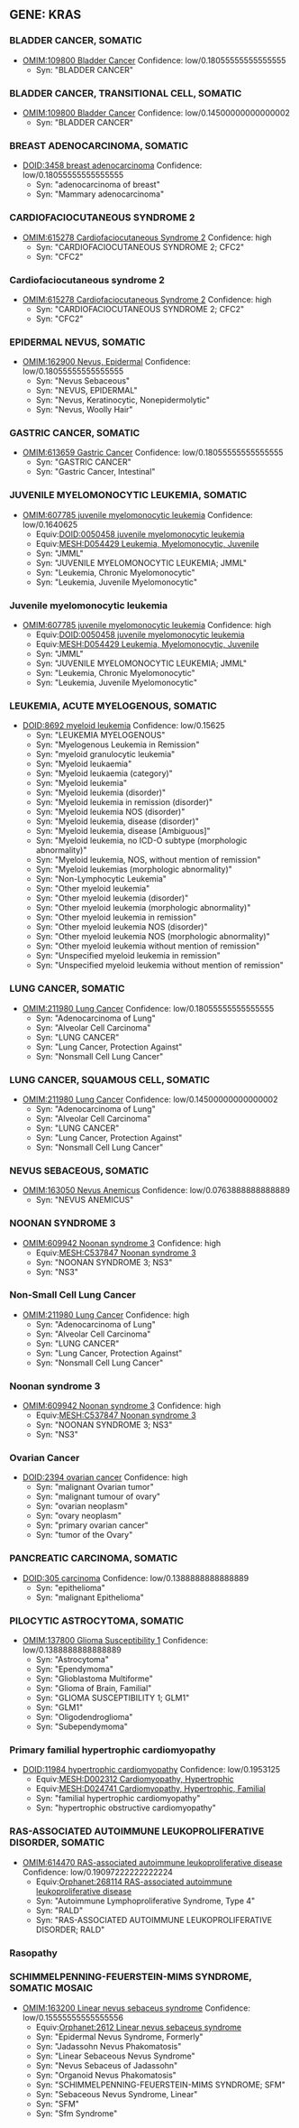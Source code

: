 
## GENE: KRAS

### BLADDER CANCER, SOMATIC
 * [OMIM:109800 Bladder Cancer](http://beta.monarchinitiative.org/disease/OMIM:109800) Confidence: low/0.18055555555555555
    * Syn: "BLADDER CANCER"

### BLADDER CANCER, TRANSITIONAL CELL, SOMATIC
 * [OMIM:109800 Bladder Cancer](http://beta.monarchinitiative.org/disease/OMIM:109800) Confidence: low/0.14500000000000002
    * Syn: "BLADDER CANCER"

### BREAST ADENOCARCINOMA, SOMATIC
 * [DOID:3458 breast adenocarcinoma](http://beta.monarchinitiative.org/disease/DOID:3458) Confidence: low/0.18055555555555555
    * Syn: "adenocarcinoma of breast"
    * Syn: "Mammary adenocarcinoma"

### CARDIOFACIOCUTANEOUS SYNDROME 2
 * [OMIM:615278 Cardiofaciocutaneous Syndrome 2](http://beta.monarchinitiative.org/disease/OMIM:615278) Confidence: high
    * Syn: "CARDIOFACIOCUTANEOUS SYNDROME 2; CFC2"
    * Syn: "CFC2"

### Cardiofaciocutaneous syndrome 2
 * [OMIM:615278 Cardiofaciocutaneous Syndrome 2](http://beta.monarchinitiative.org/disease/OMIM:615278) Confidence: high
    * Syn: "CARDIOFACIOCUTANEOUS SYNDROME 2; CFC2"
    * Syn: "CFC2"

### EPIDERMAL NEVUS, SOMATIC
 * [OMIM:162900 Nevus, Epidermal](http://beta.monarchinitiative.org/disease/OMIM:162900) Confidence: low/0.18055555555555555
    * Syn: "Nevus Sebaceous"
    * Syn: "NEVUS, EPIDERMAL"
    * Syn: "Nevus, Keratinocytic, Nonepidermolytic"
    * Syn: "Nevus, Woolly Hair"

### GASTRIC CANCER, SOMATIC
 * [OMIM:613659 Gastric Cancer](http://beta.monarchinitiative.org/disease/OMIM:613659) Confidence: low/0.18055555555555555
    * Syn: "GASTRIC CANCER"
    * Syn: "Gastric Cancer, Intestinal"

### JUVENILE MYELOMONOCYTIC LEUKEMIA, SOMATIC
 * [OMIM:607785 juvenile myelomonocytic leukemia](http://beta.monarchinitiative.org/disease/OMIM:607785) Confidence: low/0.1640625
    * Equiv:[DOID:0050458 juvenile myelomonocytic leukemia](http://beta.monarchinitiative.org/disease/DOID:0050458)
    * Equiv:[MESH:D054429 Leukemia, Myelomonocytic, Juvenile](http://beta.monarchinitiative.org/disease/MESH:D054429)
    * Syn: "JMML"
    * Syn: "JUVENILE MYELOMONOCYTIC LEUKEMIA; JMML"
    * Syn: "Leukemia, Chronic Myelomonocytic"
    * Syn: "Leukemia, Juvenile Myelomonocytic"

### Juvenile myelomonocytic leukemia
 * [OMIM:607785 juvenile myelomonocytic leukemia](http://beta.monarchinitiative.org/disease/OMIM:607785) Confidence: high
    * Equiv:[DOID:0050458 juvenile myelomonocytic leukemia](http://beta.monarchinitiative.org/disease/DOID:0050458)
    * Equiv:[MESH:D054429 Leukemia, Myelomonocytic, Juvenile](http://beta.monarchinitiative.org/disease/MESH:D054429)
    * Syn: "JMML"
    * Syn: "JUVENILE MYELOMONOCYTIC LEUKEMIA; JMML"
    * Syn: "Leukemia, Chronic Myelomonocytic"
    * Syn: "Leukemia, Juvenile Myelomonocytic"

### LEUKEMIA, ACUTE MYELOGENOUS, SOMATIC
 * [DOID:8692 myeloid leukemia](http://beta.monarchinitiative.org/disease/DOID:8692) Confidence: low/0.15625
    * Syn: "LEUKEMIA MYELOGENOUS"
    * Syn: "Myelogenous Leukemia in Remission"
    * Syn: "myeloid granulocytic leukemia"
    * Syn: "Myeloid leukaemia"
    * Syn: "Myeloid leukaemia (category)"
    * Syn: "Myeloid leukemia"
    * Syn: "Myeloid leukemia (disorder)"
    * Syn: "Myeloid leukemia in remission (disorder)"
    * Syn: "Myeloid leukemia NOS (disorder)"
    * Syn: "Myeloid leukemia, disease (disorder)"
    * Syn: "Myeloid leukemia, disease [Ambiguous]"
    * Syn: "Myeloid leukemia, no ICD-O subtype (morphologic abnormality)"
    * Syn: "Myeloid leukemia, NOS, without mention of remission"
    * Syn: "Myeloid leukemias (morphologic abnormality)"
    * Syn: "Non-Lymphocytic Leukemia"
    * Syn: "Other myeloid leukemia"
    * Syn: "Other myeloid leukemia (disorder)"
    * Syn: "Other myeloid leukemia (morphologic abnormality)"
    * Syn: "Other myeloid leukemia in remission"
    * Syn: "Other myeloid leukemia NOS (disorder)"
    * Syn: "Other myeloid leukemia NOS (morphologic abnormality)"
    * Syn: "Other myeloid leukemia without mention of remission"
    * Syn: "Unspecified myeloid leukemia in remission"
    * Syn: "Unspecified myeloid leukemia without mention of remission"

### LUNG CANCER, SOMATIC
 * [OMIM:211980 Lung Cancer](http://beta.monarchinitiative.org/disease/OMIM:211980) Confidence: low/0.18055555555555555
    * Syn: "Adenocarcinoma of Lung"
    * Syn: "Alveolar Cell Carcinoma"
    * Syn: "LUNG CANCER"
    * Syn: "Lung Cancer, Protection Against"
    * Syn: "Nonsmall Cell Lung Cancer"

### LUNG CANCER, SQUAMOUS CELL, SOMATIC
 * [OMIM:211980 Lung Cancer](http://beta.monarchinitiative.org/disease/OMIM:211980) Confidence: low/0.14500000000000002
    * Syn: "Adenocarcinoma of Lung"
    * Syn: "Alveolar Cell Carcinoma"
    * Syn: "LUNG CANCER"
    * Syn: "Lung Cancer, Protection Against"
    * Syn: "Nonsmall Cell Lung Cancer"

### NEVUS SEBACEOUS, SOMATIC
 * [OMIM:163050 Nevus Anemicus](http://beta.monarchinitiative.org/disease/OMIM:163050) Confidence: low/0.0763888888888889
    * Syn: "NEVUS ANEMICUS"

### NOONAN SYNDROME 3
 * [OMIM:609942 Noonan syndrome 3](http://beta.monarchinitiative.org/disease/OMIM:609942) Confidence: high
    * Equiv:[MESH:C537847 Noonan syndrome 3](http://beta.monarchinitiative.org/disease/MESH:C537847)
    * Syn: "NOONAN SYNDROME 3; NS3"
    * Syn: "NS3"

### Non-Small Cell Lung Cancer
 * [OMIM:211980 Lung Cancer](http://beta.monarchinitiative.org/disease/OMIM:211980) Confidence: high
    * Syn: "Adenocarcinoma of Lung"
    * Syn: "Alveolar Cell Carcinoma"
    * Syn: "LUNG CANCER"
    * Syn: "Lung Cancer, Protection Against"
    * Syn: "Nonsmall Cell Lung Cancer"

### Noonan syndrome 3
 * [OMIM:609942 Noonan syndrome 3](http://beta.monarchinitiative.org/disease/OMIM:609942) Confidence: high
    * Equiv:[MESH:C537847 Noonan syndrome 3](http://beta.monarchinitiative.org/disease/MESH:C537847)
    * Syn: "NOONAN SYNDROME 3; NS3"
    * Syn: "NS3"

### Ovarian Cancer
 * [DOID:2394 ovarian cancer](http://beta.monarchinitiative.org/disease/DOID:2394) Confidence: high
    * Syn: "malignant Ovarian tumor"
    * Syn: "malignant tumour of ovary"
    * Syn: "ovarian neoplasm"
    * Syn: "ovary neoplasm"
    * Syn: "primary ovarian cancer"
    * Syn: "tumor of the Ovary"

### PANCREATIC CARCINOMA, SOMATIC
 * [DOID:305 carcinoma](http://beta.monarchinitiative.org/disease/DOID:305) Confidence: low/0.1388888888888889
    * Syn: "epithelioma"
    * Syn: "malignant Epithelioma"

### PILOCYTIC ASTROCYTOMA, SOMATIC
 * [OMIM:137800 Glioma Susceptibility 1](http://beta.monarchinitiative.org/disease/OMIM:137800) Confidence: low/0.1388888888888889
    * Syn: "Astrocytoma"
    * Syn: "Ependymoma"
    * Syn: "Glioblastoma Multiforme"
    * Syn: "Glioma of Brain, Familial"
    * Syn: "GLIOMA SUSCEPTIBILITY 1; GLM1"
    * Syn: "GLM1"
    * Syn: "Oligodendroglioma"
    * Syn: "Subependymoma"

### Primary familial hypertrophic cardiomyopathy
 * [DOID:11984 hypertrophic cardiomyopathy](http://beta.monarchinitiative.org/disease/DOID:11984) Confidence: low/0.1953125
    * Equiv:[MESH:D002312 Cardiomyopathy, Hypertrophic](http://beta.monarchinitiative.org/disease/MESH:D002312)
    * Equiv:[MESH:D024741 Cardiomyopathy, Hypertrophic, Familial](http://beta.monarchinitiative.org/disease/MESH:D024741)
    * Syn: "familial hypertrophic cardiomyopathy"
    * Syn: "hypertrophic obstructive cardiomyopathy"

### RAS-ASSOCIATED AUTOIMMUNE LEUKOPROLIFERATIVE DISORDER, SOMATIC
 * [OMIM:614470 RAS-associated autoimmune leukoproliferative disease](http://beta.monarchinitiative.org/disease/OMIM:614470) Confidence: low/0.19097222222222224
    * Equiv:[Orphanet:268114 RAS-associated autoimmune leukoproliferative disease](http://beta.monarchinitiative.org/disease/Orphanet:268114)
    * Syn: "Autoimmune Lymphoproliferative Syndrome, Type 4"
    * Syn: "RALD"
    * Syn: "RAS-ASSOCIATED AUTOIMMUNE LEUKOPROLIFERATIVE DISORDER; RALD"

### Rasopathy

### SCHIMMELPENNING-FEUERSTEIN-MIMS SYNDROME, SOMATIC MOSAIC
 * [OMIM:163200 Linear nevus sebaceus syndrome](http://beta.monarchinitiative.org/disease/OMIM:163200) Confidence: low/0.15555555555555556
    * Equiv:[Orphanet:2612 Linear nevus sebaceus syndrome](http://beta.monarchinitiative.org/disease/Orphanet:2612)
    * Syn: "Epidermal Nevus Syndrome, Formerly"
    * Syn: "Jadassohn Nevus Phakomatosis"
    * Syn: "Linear Sebaceous Nevus Syndrome"
    * Syn: "Nevus Sebaceus of Jadassohn"
    * Syn: "Organoid Nevus Phakomatosis"
    * Syn: "SCHIMMELPENNING-FEUERSTEIN-MIMS SYNDROME; SFM"
    * Syn: "Sebaceous Nevus Syndrome, Linear"
    * Syn: "SFM"
    * Syn: "Sfm Syndrome"
